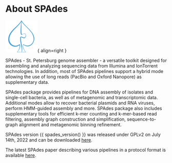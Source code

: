 # About SPAdes

![SPAdes](spades.png){ align=right }

SPAdes - St. Petersburg genome assembler - a versatile toolkit designed for assembling and analyzing sequencing data from
Illumina and IonTorrent technologies. In addition, most of SPAdes pipelines support a hybrid mode allowing the use of
long reads (PacBio and Oxford Nanopore) as supplementary data.

SPAdes package provides pipelines for DNA assembly of isolates and single-cell bacteria, as well as of
metagenomic and transcriptomic data. Additional modes allow to recover bacterial plasmids and RNA viruses,
perform HMM-guided assembly and more. SPAdes package also includes supplementary tools for efficient
k-mer counting and k-mer-based read filtering, assembly graph construction and simplification,
sequence-to-graph alignment and metagenomic binning refinement.

SPAdes version {{ spades_version() }} was released under GPLv2 on July 14th, 2022 and can be downloaded [here](https://github.com/ablab/spades/releases/latest/).

The latest SPAdes paper describing various pipelines in a protocol format is available [here](https://currentprotocols.onlinelibrary.wiley.com/doi/abs/10.1002/cpbi.102).
